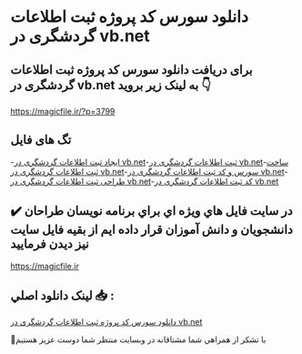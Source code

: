 # دانلود سورس کد پروژه ثبت اطلاعات گردشگری در vb.net

## برای دریافت دانلود سورس کد پروژه ثبت اطلاعات گردشگری در vb.net به لینک زیر بروید 👇

https://magicfile.ir/?p=3799

## تگ های فایل

-[ایجاد ثبت اطلاعات گردشگری در vb.net](https://magicfile.ir/product/%d8%b3%d9%88%d8%b1%d8%b3-%d9%88-%da%a9%d8%af-%d9%be%d8%b1%d9%88%da%98%d9%87-%d8%ab%d8%a8%d8%aa-%d8%a7%d8%b7%d9%84%d8%a7%d8%b9%d8%a7%d8%aa-%da%af%d8%b1%d8%af%d8%b4%da%af%d8%b1%db%8c-vb-net/)-[ثبت اطلاعات گردشگری در vb.net](https://magicfile.ir/product/%d8%b3%d9%88%d8%b1%d8%b3-%d9%88-%da%a9%d8%af-%d9%be%d8%b1%d9%88%da%98%d9%87-%d8%ab%d8%a8%d8%aa-%d8%a7%d8%b7%d9%84%d8%a7%d8%b9%d8%a7%d8%aa-%da%af%d8%b1%d8%af%d8%b4%da%af%d8%b1%db%8c-vb-net/)-[ساخت ثبت اطلاعات گردشگری در vb.net](https://magicfile.ir/product/%d8%b3%d9%88%d8%b1%d8%b3-%d9%88-%da%a9%d8%af-%d9%be%d8%b1%d9%88%da%98%d9%87-%d8%ab%d8%a8%d8%aa-%d8%a7%d8%b7%d9%84%d8%a7%d8%b9%d8%a7%d8%aa-%da%af%d8%b1%d8%af%d8%b4%da%af%d8%b1%db%8c-vb-net/)-[سورس و کد ثبت اطلاعات گردشگری در vb.net](https://magicfile.ir/product/%d8%b3%d9%88%d8%b1%d8%b3-%d9%88-%da%a9%d8%af-%d9%be%d8%b1%d9%88%da%98%d9%87-%d8%ab%d8%a8%d8%aa-%d8%a7%d8%b7%d9%84%d8%a7%d8%b9%d8%a7%d8%aa-%da%af%d8%b1%d8%af%d8%b4%da%af%d8%b1%db%8c-vb-net/)-[طراحی ثبت اطلاعات گردشگری در vb.net](https://magicfile.ir/product/%d8%b3%d9%88%d8%b1%d8%b3-%d9%88-%da%a9%d8%af-%d9%be%d8%b1%d9%88%da%98%d9%87-%d8%ab%d8%a8%d8%aa-%d8%a7%d8%b7%d9%84%d8%a7%d8%b9%d8%a7%d8%aa-%da%af%d8%b1%d8%af%d8%b4%da%af%d8%b1%db%8c-vb-net/)-[کد ثبت اطلاعات گردشگری در vb.net](https://magicfile.ir/product/%d8%b3%d9%88%d8%b1%d8%b3-%d9%88-%da%a9%d8%af-%d9%be%d8%b1%d9%88%da%98%d9%87-%d8%ab%d8%a8%d8%aa-%d8%a7%d8%b7%d9%84%d8%a7%d8%b9%d8%a7%d8%aa-%da%af%d8%b1%d8%af%d8%b4%da%af%d8%b1%db%8c-vb-net/)

## ✔️ در سايت فايل هاي ويژه اي براي برنامه نويسان طراحان دانشجويان و دانش آموزان قرار داده ايم از بقيه فايل سايت نيز ديدن فرماييد

https://magicfile.ir


## لينک دانلود اصلي 📥 :

[دانلود سورس کد پروژه ثبت اطلاعات گردشگری در vb.net](https://magicfile.ir/product/%d8%b3%d9%88%d8%b1%d8%b3-%d9%88-%da%a9%d8%af-%d9%be%d8%b1%d9%88%da%98%d9%87-%d8%ab%d8%a8%d8%aa-%d8%a7%d8%b7%d9%84%d8%a7%d8%b9%d8%a7%d8%aa-%da%af%d8%b1%d8%af%d8%b4%da%af%d8%b1%db%8c-vb-net/) 


🙏با تشکر از همراهي شما مشتاقانه در وبسایت منتظر شما دوست عزیز هستیم

